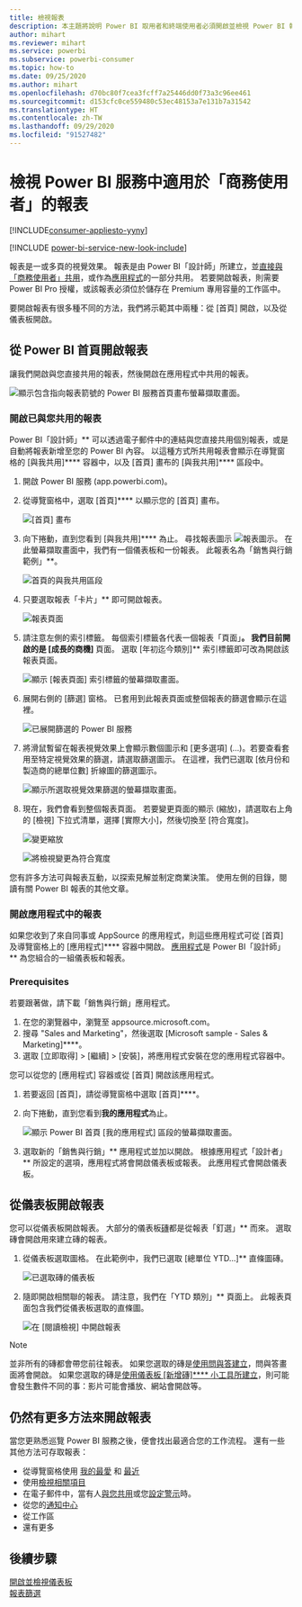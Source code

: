 ```yaml
---
title: 檢視報表
description: 本主題將說明 Power BI 取用者和終端使用者必須開啟並檢視 Power BI 報表。
author: mihart
ms.reviewer: mihart
ms.service: powerbi
ms.subservice: powerbi-consumer
ms.topic: how-to
ms.date: 09/25/2020
ms.author: mihart
ms.openlocfilehash: d70bc80f7cea3fcff7a25446dd0f73a3c96ee461
ms.sourcegitcommit: d153cfc0ce559480c53ec48153a7e131b7a31542
ms.translationtype: HT
ms.contentlocale: zh-TW
ms.lasthandoff: 09/29/2020
ms.locfileid: "91527482"
---
```

# <a name="view-a-report-in-the-power-bi-service-for-business-users"></a>檢視 Power BI 服務中適用於「商務使用者」的報表

[!INCLUDE[consumer-appliesto-yyny](../includes/consumer-appliesto-yyny.md)]

[!INCLUDE [power-bi-service-new-look-include](../includes/power-bi-service-new-look-include.md)]

報表是一或多頁的視覺效果。 報表是由 Power BI「設計師」所建立，並[直接與「商務使用者」共用](end-user-shared-with-me.md)，或作為[應用程式](end-user-apps.md)的一部分共用。 若要開啟報表，則需要 Power BI Pro 授權，或該報表必須位於儲存在 Premium 專用容量的工作區中。

要開啟報表有很多種不同的方法，我們將示範其中兩種：從 [首頁] 開啟，以及從儀表板開啟。 

<!-- add art-->


## <a name="open-a-report-from-power-bi-home"></a>從 Power BI 首頁開啟報表
讓我們開啟與您直接共用的報表，然後開啟在應用程式中共用的報表。

   ![顯示包含指向報表箭號的 Power BI 服務首頁畫布螢幕擷取畫面。](./media/end-user-report-open/power-bi-home.png)

### <a name="open-a-report-that-has-been-shared-with-you"></a>開啟已與您共用的報表
Power BI「設計師」** 可以透過電子郵件中的連結與您直接共用個別報表，或是自動將報表新增至您的 Power BI 內容。 以這種方式所共用報表會顯示在導覽窗格的 [與我共用]**** 容器中，以及 [首頁] 畫布的 [與我共用]**** 區段中。

1. 開啟 Power BI 服務 (app.powerbi.com)。

2. 從導覽窗格中，選取 [首頁]**** 以顯示您的 [首頁] 畫布。  

   ![[首頁] 畫布](./media/end-user-report-open/power-bi-open-home.png)
   
3. 向下捲動，直到您看到 [與我共用]**** 為止。 尋找報表圖示 ![報表圖示](./media/end-user-report-open/power-bi-report-icon.png)。 在此螢幕擷取畫面中，我們有一個儀表板和一份報表。 此報表名為「銷售與行銷範例」**。 
   
   ![首頁的與我共用區段](./media/end-user-report-open/power-bi-shared-new.png)

4. 只要選取報表「卡片」** 即可開啟報表。

   ![報表頁面](./media/end-user-report-open/power-bi-open.png)

5. 請注意左側的索引標籤。  每個索引標籤各代表一個報表「頁面」**。 我們目前開啟的是 [成長的商機]** 頁面。 選取 [年初迄今類別]** 索引標籤即可改為開啟該報表頁面。 

   ![顯示 [報表頁面] 索引標籤的螢幕擷取畫面。](./media/end-user-report-open/power-bi-report-open.png)

6. 展開右側的 [篩選] 窗格。 已套用到此報表頁面或整個報表的篩選會顯示在這裡。

   ![已展開篩選的 Power BI 服務](./media/end-user-report-open/power-bi-filters.png)

7. 將滑鼠暫留在報表視覺效果上會顯示數個圖示和 [更多選項] (...)。若要查看套用至特定視覺效果的篩選，請選取篩選圖示。 在這裡，我們已選取 [依月份和製造商的總單位數] 折線圖的篩選圖示。

   ![顯示所選取視覺效果篩選的螢幕擷取畫面。](./media/end-user-report-open/power-bi-visual-filter.png)

6. 現在，我們會看到整個報表頁面。 若要變更頁面的顯示 (縮放)，請選取右上角的 [檢視] 下拉式清單，選擇 [實際大小]，然後切換至 [符合寬度]。

   ![變更縮放](./media/end-user-report-open/power-bi-view-actual.png)

   ![將檢視變更為符合寬度](./media/end-user-report-open/power-bi-width.png)

您有許多方法可與報表互動，以探索見解並制定商業決策。  使用左側的目錄，閱讀有關 Power BI 報表的其他文章。 

### <a name="open-a-report-that-is-part-of-an-app"></a>開啟應用程式中的報表
如果您收到了來自同事或 AppSource 的應用程式，則這些應用程式可從 [首頁] 及導覽窗格上的 [應用程式]**** 容器中開啟。 [應用程式](end-user-apps.md)是 Power BI「設計師」** 為您組合的一組儀表板和報表。

### <a name="prerequisites"></a>Prerequisites
若要跟著做，請下載「銷售與行銷」應用程式。
1. 在您的瀏覽器中，瀏覽至 appsource.microsoft.com。
1. 搜尋 "Sales and Marketing"，然後選取 [Microsoft sample - Sales & Marketing]****。
1. 選取 [立即取得] > [繼續] > [安裝]，將應用程式安裝在您的應用程式容器中。 

您可以從您的 [應用程式] 容器或從 [首頁] 開啟該應用程式。
1. 若要返回 [首頁]，請從導覽窗格中選取 [首頁]****。

7. 向下捲動，直到您看到**我的應用程式**為止。

   ![顯示 Power BI 首頁 [我的應用程式] 區段的螢幕擷取畫面。](./media/end-user-report-open/power-bi-apps.png)

8. 選取新的「銷售與行銷」** 應用程式並加以開啟。 根據應用程式「設計者」** 所設定的選項，應用程式將會開啟儀表板或報表。 此應用程式會開啟儀表板。  


## <a name="open-a-report-from-a-dashboard"></a>從儀表板開啟報表
您可以從儀表板開啟報表。 大部分的儀表板[磚](end-user-tiles.md)都是從報表「釘選」** 而來。 選取磚會開啟用來建立磚的報表。 

1. 從儀表板選取圖格。 在此範例中，我們已選取 [總單位 YTD...]** 直條圖磚。

    ![已選取磚的儀表板](./media/end-user-report-open/power-bi-dashboards.png)

2.  隨即開啟相關聯的報表。 請注意，我們在「YTD 類別」** 頁面上。 此報表頁面包含我們從儀表板選取的直條圖。

    ![在 [閱讀檢視] 中開啟報表](./media/end-user-report-open/power-bi-report-tab.png)

> [!NOTE]
> 並非所有的磚都會帶您前往報表。 如果您選取的磚是[使用問與答建立](end-user-q-and-a.md)，問與答畫面將會開啟。 如果您選取的磚是[使用儀表板 [新增磚]**** 小工具所建立](../create-reports/service-dashboard-add-widget.md)，則可能會發生數件不同的事：影片可能會播放、網站會開啟等。  


##  <a name="still-more-ways-to-open-a-report"></a>仍然有更多方法來開啟報表
當您更熟悉巡覽 Power BI 服務之後，便會找出最適合您的工作流程。 還有一些其他方法可存取報表：
- 從導覽窗格使用 [我的最愛](end-user-favorite.md) 和 [最近](end-user-recent.md)    
- 使用[檢視相關項目](end-user-related.md)    
- 在電子郵件中，當有人[與您共用](../collaborate-share/service-share-reports.md)或您[設定警示](end-user-alerts.md)時。    
- 從您的[通知中心](end-user-notification-center.md)    
- 從工作區
- 還有更多

## <a name="next-steps"></a>後續步驟
[開啟並檢視儀表板](end-user-dashboard-open.md)    
[報表篩選](end-user-report-filter.md)

